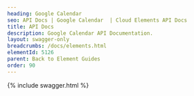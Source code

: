 ```yaml
---
heading: Google Calendar
seo: API Docs | Google Calendar  | Cloud Elements API Docs
title: API Docs
description: Google Calendar API Documentation.
layout: swagger-only
breadcrumbs: /docs/elements.html
elementId: 5126
parent: Back to Element Guides
order: 90
---
```


{% include swagger.html %}

